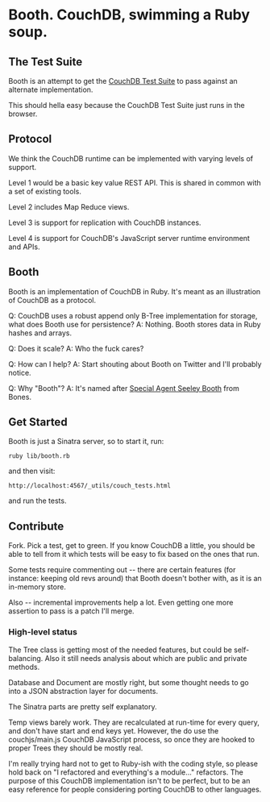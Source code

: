 # Booth. CouchDB, swimming a Ruby soup.

## The Test Suite

Booth is an attempt to get the [CouchDB Test Suite]() to pass against an alternate implementation.

This should hella easy because the CouchDB Test Suite just runs in the browser.

## Protocol

We think the CouchDB runtime can be implemented with varying levels of support.

Level 1 would be a basic key value REST API. This is shared in common with a set of existing tools.

Level 2 includes Map Reduce views.

Level 3 is support for replication with CouchDB instances.

Level 4 is support for CouchDB's JavaScript server runtime environment and APIs.

## Booth

Booth is an implementation of CouchDB in Ruby. It's meant as an illustration of CouchDB as a protocol.

Q: CouchDB uses a robust append only B-Tree implementation for storage, what does Booth use for persistence?
A: Nothing. Booth stores data in Ruby hashes and arrays.

Q: Does it scale?
A: Who the fuck cares?

Q: How can I help?
A: Start shouting about Booth on Twitter and I'll probably notice.

Q: Why "Booth"?
A: It's named after [Special Agent Seeley Booth](http://en.wikipedia.org/wiki/Seeley_Booth) from Bones.

## Get Started

Booth is just a Sinatra server, so to start it, run:

    ruby lib/booth.rb

and then visit:

    http://localhost:4567/_utils/couch_tests.html

and run the tests.

## Contribute

Fork. Pick a test, get to green. If you know CouchDB a little, you should be able to tell from it which tests will be easy to fix based on the ones that run.

Some tests require commenting out -- there are certain features (for instance: keeping old revs around) that Booth doesn't bother with, as it is an in-memory store.

Also -- incremental improvements help a lot. Even getting one more assertion to pass is a patch I'll merge.

### High-level status

The Tree class is getting most of the needed features, but could be self-balancing. Also it still needs analysis about which are public and private methods.

Database and Document are mostly right, but some thought needs to go into a JSON abstraction layer for documents.

The Sinatra parts are pretty self explanatory.

Temp views barely work. They are recalculated at run-time for every query, and don't have start and end keys yet. However, the do use the couchjs/main.js CouchDB JavaScript process, so once they are hooked to proper Trees they should be mostly real.

I'm really trying hard not to get to Ruby-ish with the coding style, so please hold back on "I refactored and everything's a module..." refactors. The purpose of this CouchDB implementation isn't to be perfect, but to be an easy reference for people considering porting CouchDB to other languages.


